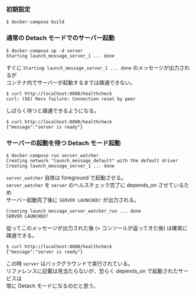 ### 初期設定
```
$ docker-compose build
```

### 通常の Detach モードでのサーバー起動
```
$ docker-compose up -d server
Starting launch_message_server_1 ... done
```
すぐに `Starting launch_message_server_1 ... done` のメッセージが出力されるが  
コンテナ内でサーバーが起動するまでは疎通できない。
```
$ curl http://localhost:8080/healthcheck
curl: (56) Recv failure: Connection reset by peer
```
しばらく待つと疎通できるようになる。
```
$ curl http://localhost:8080/healthcheck
{"message":"server is ready"}
```

### サーバーの起動を待つ Detach モード起動
```
$ docker-compose run server_watcher
Creating network "launch_message_default" with the default driver
Creating launch_message_server_1 ... done
```
`server_watcher` 自体は foreground で起動させる。  
`server_watcher` を `server` のヘルスチェック完了に depends_on させているため  
サーバー起動完了後に `SERVER LAUNCHED!` が出力される。
```
Creating launch_message_server_watcher_run ... done
SERVER LAUNCHED!
```
従ってこのメッセージが出力された後 (= コンソールが返ってきた後) は確実に疎通できる。
```
$ curl http://localhost:8080/healthcheck
{"message":"server is ready"}
```
この時 `server` はバックグラウンドで実行されている。  
リファレンスに記載は見当たらないが、恐らく depends_on で起動されたサービスは  
常に Detach モードになるのだと思う。
